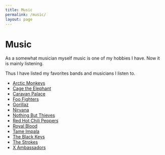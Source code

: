 ```yaml
---
title: Music
permalink: /music/
layout: page
---
```


# Music

As a somewhat musician myself music is one of my hobbies I have. Now it is mainly listening.

Thus I have listed my favorites bands and musicians I listen to.

- [Arctic Monkeys](https://arcticmonkeys.com/)
- [Cage the Elephant](https://www.cagetheelephant.com/home)
- [Caravan Palace](https://www.caravanpalace.com/)
- [Foo Fighters](https://foofighters.com/)
- [Gorillaz](https://www.gorillaz.com/)
- [Nirvana](https://www.nirvana.com/)
- [Nothing But Thieves](https://www.nbthieves.com/)
- [Red Hot Chili Peppers](https://redhotchilipeppers.com/)
- [Royal Blood](https://www.royalbloodband.com/)
- [Tame Impala](https://tameimpala.com/#)
- [The Black Keys](https://theblackkeys.com/)
- [The Strokes](https://www.thestrokes.com/)
- [X Ambassadors](https://xambassadors.com/)